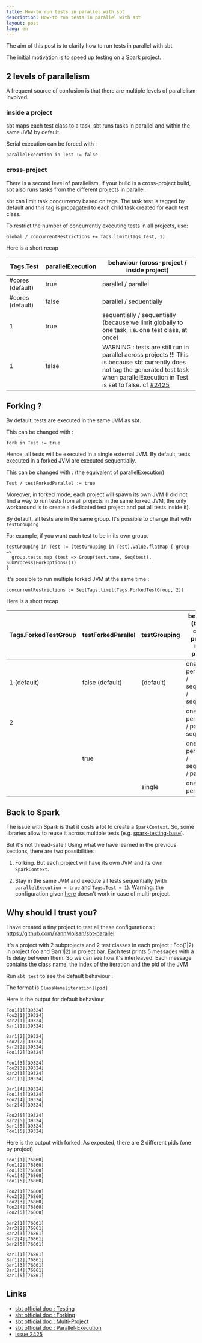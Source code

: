 ```yaml
---
title: How-to run tests in parallel with sbt
description: How-to run tests in parallel with sbt
layout: post
lang: en
---
```

The aim of this post is to clarify how to run tests in parallel with sbt.

The initial motivation is to speed up testing on a Spark project.

## 2 levels of parallelism

A frequent source of confusion is that there are multiple levels of parallelism involved.

### inside a project

sbt maps each test class to a task. sbt runs tasks in parallel and within the same JVM by default.

Serial execution can be forced with :

```
parallelExecution in Test := false
```

### cross-project

There is a second level of parallelism. If your build is a cross-project build, sbt also runs tasks
from the different projects in parallel.

sbt can limit task concurrency based on tags. The task test is tagged by default and this tag is
propagated to each child task created for each test class.

To restrict the number of concurrently executing tests in all projects, use:

```
Global / concurrentRestrictions += Tags.limit(Tags.Test, 1)
```

Here is a short recap

| Tags.Test         | parallelExecution | behaviour (cross-project / inside project)                                                                                                                                                                                           |
|-------------------|-------------------|--------------------------------------------------------------------------------------------------------------------------------------------------------------------------------------------------------------------------------------|
| \#cores (default) | true              | parallel / parallel                                                                                                                                                                                                                  |
| \#cores (default) | false             | parallel / sequentially                                                                                                                                                                                                              |
| 1                 | true              | sequentially / sequentially (because we limit globally to one task, i.e. one test class, at once)                                                                                                                                    |
| 1                 | false             | WARNING : tests are still run in parallel across projects !!! This is because sbt currently does not tag the generated test task when parallelExecution in Test is set to false. cf [\#2425](https://github.com/sbt/sbt/issues/2425) |

## Forking ?

By default, tests are executed in the same JVM as sbt.

This can be changed with :

```
fork in Test := true
```

Hence, all tests will be executed in a single external JVM. By default, tests executed in a forked
JVM are executed sequentially.

This can be changed with : (the equivalent of parallelExecution)

```
Test / testForkedParallel := true
```

Moreover, in forked mode, each project will spawn its own JVM (I did not find a way to run tests
from all projects in the same forked JVM, the only workaround is to create a dedicated test project
and put all tests inside it).

By default, all tests are in the same group. It's possible to change that with `testGrouping`

For example, if you want each test to be in its own group.

```
testGrouping in Test := (testGrouping in Test).value.flatMap { group =>
  group.tests map (test => Group(test.name, Seq(test), SubProcess(ForkOptions()))
}
```

It's possible to run multiple forked JVM at the same time :

```
concurrentRestrictions := Seq(Tags.limit(Tags.ForkedTestGroup, 2))
```

Here is a short recap

| Tags.ForkedTestGroup | testForkedParallel | testGrouping | behaviour (\#JVM / cross-project / inside project) |
|----------------------|--------------------|--------------|----------------------------------------------------|
| 1 (default)          | false (default)    | (default)    | one JVM per project / sequentially / sequentially  |
| 2                    |                    |              | one JVM per project / parallel / sequentially      |
|                      | true               |              | one JVM per project / sequentially / parallel      |
|                      |                    | single       | one JVM per test                                   |

## Back to Spark

The issue with Spark is that it costs a lot to create a `SparkContext`. So, some libraries allow to
reuse it across multiple tests (e.g.
[spark-testing-base](https://github.com/holdenk/spark-testing-base)).

But it's not thread-safe ! Using what we have learned in the previous sections, there are two
possibilities :

1. Forking. But each project will have its own JVM and its own `SparkContext`.

2. Stay in the same JVM and execute all tests sequentially (with `parallelExecution = true`
and `Tags.Test = 1`). Warning: the configuration given
[here](https://github.com/holdenk/spark-testing-base#special-considerations) doesn't work in case of
multi-project.

## Why should I trust you?

I have created a tiny project to test all these configurations :
<https://github.com/YannMoisan/sbt-parallel>

It's a project with 2 subprojects and 2 test classes in each project : Foo(1|2) in project foo and
Bar(1|2) in project bar. Each test prints 5 messages with a 1s delay between them. So we can see how
it's interleaved. Each message contains the class name, the index of the iteration and the pid of
the JVM

Run `sbt test` to see the default behaviour :

The format is `ClassName[iteration][pid]`

Here is the output for default behaviour

```
Foo1[1][39324]
Foo2[1][39324]
Bar2[1][39324]
Bar1[1][39324]

Bar1[2][39324]
Foo2[2][39324]
Bar2[2][39324]
Foo1[2][39324]

Foo1[3][39324]
Foo2[3][39324]
Bar2[3][39324]
Bar1[3][39324]

Bar1[4][39324]
Foo1[4][39324]
Foo2[4][39324]
Bar2[4][39324]

Foo2[5][39324]
Bar2[5][39324]
Bar1[5][39324]
Foo1[5][39324]
```

Here is the output with forked. As expected, there are 2 different pids (one by project)

```
Foo1[1][76860]
Foo1[2][76860]
Foo1[3][76860]
Foo1[4][76860]
Foo1[5][76860]

Foo2[1][76860]
Foo2[2][76860]
Foo2[3][76860]
Foo2[4][76860]
Foo2[5][76860]

Bar2[1][76861]
Bar2[2][76861]
Bar2[3][76861]
Bar2[4][76861]
Bar2[5][76861]

Bar1[1][76861]
Bar1[2][76861]
Bar1[3][76861]
Bar1[4][76861]
Bar1[5][76861]
```

## Links

-   [sbt official doc : Testing](https://www.scala-sbt.org/1.x/docs/Testing.html)
-   [sbt official doc : Forking](https://www.scala-sbt.org/1.x/docs/Forking.html)
-   [sbt official doc : Multi-Project](https://www.scala-sbt.org/1.x/docs/Multi-Project.html)
-   [sbt official doc :
    Parallel-Execution](https://www.scala-sbt.org/1.x/docs/Parallel-Execution.html)
-   [issue 2425](https://github.com/sbt/sbt/issues/2425)


